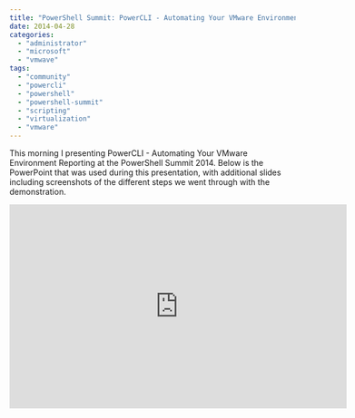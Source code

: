 ```yaml
---
title: "PowerShell Summit: PowerCLI - Automating Your VMware Environment Reporting - PowerPoint"
date: 2014-04-28
categories: 
  - "administrator"
  - "microsoft"
  - "vmwave"
tags: 
  - "community"
  - "powercli"
  - "powershell"
  - "powershell-summit"
  - "scripting"
  - "virtualization"
  - "vmware"
---
```


This morning I presenting PowerCLI - Automating Your VMware Environment Reporting at the PowerShell Summit 2014. Below is the PowerPoint that was used during this presentation, with additional slides including screenshots of the different steps we went through with the demonstration.

<iframe width="594" height="360" src="https://onedrive.live.com/embed?cid=9CE6817C08D7DE07&amp;resid=9CE6817C08D7DE07%214326&amp;authkey=AKQsbU6I7rFahck&amp;em=2" frameborder="0" scrolling="no"></iframe>
